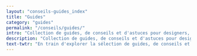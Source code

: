 ```yaml
---
layout: "conseils-guides_index"
title: "Guides"
category: "guides"
permalink: "/conseils/guides/"
intro: "Collection de guides, de conseils et d'astuces pour designers, développeurs & product managers. N'hésitez pas à partager vos découvertes et vos créations."
description: "Collection de guides, de conseils et d'astuces pour designers, développeurs & product managers"
text-twtr: "En train d'explorer la sélection de guides, de conseils et d'astuces du @MagDuWebdesign"
---
```

